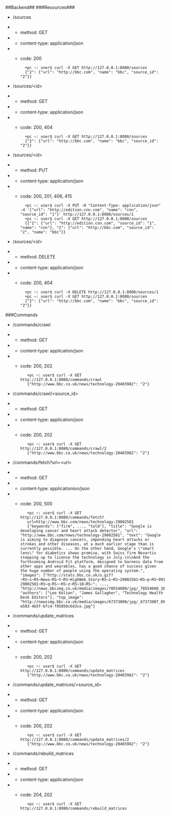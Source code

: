 ##Backend##
###Resources###

* /sources 

*  *  method: GET

*  *  content-type: application/json

*  *  code: 200
  
            +pc ~: user$ curl -X GET http://127.0.0.1:8080/sources
            {"2": {"url": "http://bbc.com", "name": "bbc", "source_id": "2"}}

* /sources/\<id\>
 
*  *  method: GET
  
*  *  content-type: application/json
  
*  *  code: 200, 404

            +pc ~: user$ curl -X GET http://127.0.0.1:8080/sources
            {"2": {"url": "http://bbc.com", "name": "bbc", "source_id": "2"}}
            
* /sources/\<id\>

*  *  method: PUT

*  *  content-type: application/json

*  *  code: 200, 201, 406, 415

            +pc ~: user$ curl -X PUT -H "Content-Type: application/json" -d '{"url": "http://edition.cnn.com", "name": "cnn", "source_id": "1"}' http://127.0.0.1:8080/sources/1
            +pc ~: user$ curl -X GET http://127.0.0.1:8080/sources
            {{"1": {"url": "http://edition.cnn.com", "source_id": "1", "name": "cnn"}, "2": {"url": "http://bbc.com", "source_id": "2", "name": "bbc"}}
            
* /sources/\<id\>

*  *  method: DELETE

*  *  content-type: application/json

*  *  code: 200, 404

            +pc ~: user$ curl -X DELETE http://127.0.0.1:8080/sources/1
            +pc ~: user$ curl -X GET http://127.0.0.1:8080/sources
            {"2": {"url": "http://bbc.com", "name": "bbc", "source_id": "2"}}
            
###Commands

* /commands/crawl

*  * method: GET

*  * content-type: application/json

*  * code: 200, 202

            +pc ~: user$ curl -X GET http://127.0.0.1:8080/commands/crawl
            {"http://www.bbc.co.uk/news/technology-20465982": "2"}
            
* /commands/crawl/\<source_id\>

*  * method: GET

*  * content-type: application/json

*  * code: 200, 202

            +pc ~: user$ curl -X GET http://127.0.0.1:8080/commands/crawl/2
            {"http://www.bbc.co.uk/news/technology-20465982": "2"}


* /commands/fetch?url=\<url\>

*  * method: GET

*  * content-type: applicationion/json

*  * code: 200, 500

            +pc ~: user$ curl -X GET http://127.0.0.1:8080/commands/fetch?    
            url=http://www.bbc.com/news/technology-29802581
            {"keywords": ["firm", ..., "told"], "title": "Google is developing cancer and heart attack detector", "url": "http://www.bbc.com/news/technology-29802581", "text": "Google is aiming to diagnose cancers, impending heart attacks or strokes and other diseases, at a much earlier stage than is currently possible. ... On the other hand, Google's \"smart lens\" for diabetics shows promise, with Swiss firm Novartis stepping up to license the technology in July.\n\nAnd the forthcoming Android Fit platform, designed to harness data from other apps and wearables, has a good chance of success given the huge number of people using the operating system.", "images": ["http://stats.bbc.co.uk/o.gif?~RS~s~RS~News~RS~t~RS~HighWeb_Story~RS~i~RS~29802581~RS~p~RS~99113~RS~a~RS~International~RS~u~RS~/news/technology-29802581~RS~q~RS~~RS~z~RS~18~RS~", ..., "http://news.bbcimg.co.uk/media/images/78554000/jpg/_78554660_169462629.jpg"], "authors": ["Leo Kelion", "James Gallagher", "Technology Health Desk Editors"], "top_image": "http://newsimg.bbc.co.uk/media/images/67373000/jpg/_67373987_09f1654a-e583-4b5f-bfc4-f05850c6d3ce.jpg"} 
            
* /commands/update_matrices

*  * method: GET

*  * content-type: application/json

*  * code: 200, 202

            +pc ~: user$ curl -X GET http://127.0.0.1:8080/commands/update_matrices
            {"http://www.bbc.co.uk/news/technology-20465982": "2"}
            
* /commands/update_matrices/\<source_id\>

*  * method: GET

*  * content-type: application/json

*  * code: 200, 202

            +pc ~: user$ curl -X GET http://127.0.0.1:8080/commands/update_matrices/2
            {"http://www.bbc.co.uk/news/technology-20465982": "2"}
            
* /commands/rebuild_matrices

*  * method: GET

*  * content-type: application/json

*  * code: 204, 202

            +pc ~: user$ curl -X GET http://127.0.0.1:8080/commands/rebuild_matrices
